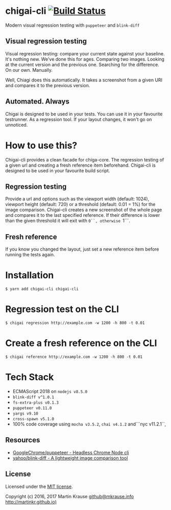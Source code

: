 # chigai-cli [![Build Status](https://travis-ci.org/martinkr/chigai-cli.svg?branch=master)](https://travis-ci.org/martinkr/chigai-cli)
Modern visual regression testing with ```puppeteer``` and ```blink-diff```

## Visual regression testing
Visual regression testing: compare your current state against your baseline.
It's nothing new. We've done this for ages. Comparing two images. Looking at the current version and the previous one. Searching for the difference. On our own. Manually.

Well, Chiagi does this automatically. It takes a screenshot from a given URI and compares it to the previous version.

## Automated. Always
Chigai is designed to be used in your tests. You can use it in your favourite testrunner. As a regression tool. If your layout changes, it won't go on unnoticed.

# How to use this?
Chigai-cli provides a clean facade for chiga-core. The regression testing of a given url and creating a fresh reference item beforehand.
Chigai-cli is designed to be used in your favourite build script.

## Regression testing
Provide a url and options such as the viewport width (default: 1024), viewport height (default: 720) or a threshold (default: 0.01 = 1%) for the image comparison. Chigai-cli creates a new screenshot of the whole page and compares it to the last specified reference. If their difference is lower than the given threshold it will exit with ```0``, otherwise ```1```.

## Fresh reference
If you know  you changed the layout, just set a new reference item before running the tests again.

# Installation
```$ yarn add chigai-cli chigai-cli```

# Regression test on the CLI
```$ chigai regression http://example.com -w 1200 -h 800 -t 0.01```

# Create a fresh reference on the CLI
```$ chigai reference http://example.com -w 1200 -h 800 -t 0.01```


# Tech Stack
- ECMAScript 2018 on ```nodejs v8.5.0```
- ```blink-diff v^1.0.1```
- ```fs-extra-plus v0.1.3```
- ```puppeteer v0.11.0```
- ```yargs v9.10```
- ```cross-spawn v5.1.0```
- 100% code coverage using ```mocha v3.5.2```, ```chai v4.1.2``` and```nyc v11.2.1``,

## Resources
- [GoogleChrome/puppeteer - Headless Chrome Node cli](https://github.com/GoogleChrome/puppeteer)
- [yahoo/blink-diff - A lightweight image comparison tool](https://github.com/yahoo/blink-diff)

## License
Licensed under the [MIT license](http://www.opensource.org/licenses/mit-license.php).

Copyright (c) 2016, 2017 Martin Krause <github@mkrause.info> [http://martinkr.github.io)](http://martinkr.github.io)
